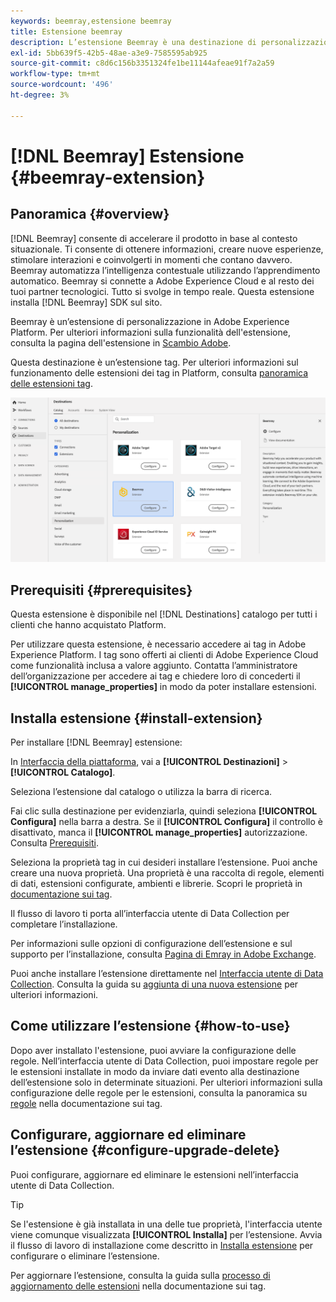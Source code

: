 ```yaml
---
keywords: beemray,estensione beemray
title: Estensione beemray
description: L’estensione Beemray è una destinazione di personalizzazione in Adobe Experience Platform. Per ulteriori informazioni sulla funzionalità dell’estensione, consulta la pagina dell’estensione in Adobe Exchange.
exl-id: 5bb639f5-42b5-48ae-a3e9-7585595ab925
source-git-commit: c8d6c156b3351324fe1be11144afeae91f7a2a59
workflow-type: tm+mt
source-wordcount: '496'
ht-degree: 3%

---
```


# [!DNL Beemray] Estensione {#beemray-extension}

## Panoramica {#overview}

[!DNL Beemray] consente di accelerare il prodotto in base al contesto situazionale. Ti consente di ottenere informazioni, creare nuove esperienze, stimolare interazioni e coinvolgerti in momenti che contano davvero. Beemray automatizza l’intelligenza contestuale utilizzando l’apprendimento automatico. Beemray si connette a Adobe Experience Cloud e al resto dei tuoi partner tecnologici. Tutto si svolge in tempo reale. Questa estensione installa [!DNL Beemray] SDK sul sito.

Beemray è un’estensione di personalizzazione in Adobe Experience Platform. Per ulteriori informazioni sulla funzionalità dell&#39;estensione, consulta la pagina dell&#39;estensione in [Scambio Adobe](https://exchange.adobe.com/experiencecloud.details.101063.beemray-human-context.html).

Questa destinazione è un’estensione tag. Per ulteriori informazioni sul funzionamento delle estensioni dei tag in Platform, consulta [panoramica delle estensioni tag](../launch-extensions/overview.md).

![Estensione beemray](../../assets/catalog/personalization/beemray/catalog.png)

## Prerequisiti {#prerequisites}

Questa estensione è disponibile nel [!DNL Destinations] catalogo per tutti i clienti che hanno acquistato Platform.

Per utilizzare questa estensione, è necessario accedere ai tag in Adobe Experience Platform. I tag sono offerti ai clienti di Adobe Experience Cloud come funzionalità inclusa a valore aggiunto. Contatta l’amministratore dell’organizzazione per accedere ai tag e chiedere loro di concederti il **[!UICONTROL manage_properties]** in modo da poter installare estensioni.

## Installa estensione {#install-extension}

Per installare [!DNL Beemray] estensione:

In [Interfaccia della piattaforma](https://platform.adobe.com/), vai a **[!UICONTROL Destinazioni]** > **[!UICONTROL Catalogo]**.

Seleziona l’estensione dal catalogo o utilizza la barra di ricerca.

Fai clic sulla destinazione per evidenziarla, quindi seleziona **[!UICONTROL Configura]** nella barra a destra. Se il **[!UICONTROL Configura]** il controllo è disattivato, manca il **[!UICONTROL manage_properties]** autorizzazione. Consulta [Prerequisiti](#prerequisites).

Seleziona la proprietà tag in cui desideri installare l’estensione. Puoi anche creare una nuova proprietà. Una proprietà è una raccolta di regole, elementi di dati, estensioni configurate, ambienti e librerie. Scopri le proprietà in [documentazione sui tag](../../../tags/ui/administration/companies-and-properties.md).

Il flusso di lavoro ti porta all’interfaccia utente di Data Collection per completare l’installazione.

Per informazioni sulle opzioni di configurazione dell’estensione e sul supporto per l’installazione, consulta [Pagina di Emray in Adobe Exchange](https://exchange.adobe.com/experiencecloud.details.101063.beemray-human-context.html).

Puoi anche installare l’estensione direttamente nel [Interfaccia utente di Data Collection](https://experience.adobe.com/#/data-collection/). Consulta la guida su [aggiunta di una nuova estensione](../../../tags/ui/managing-resources/extensions/overview.md#add-a-new-extension) per ulteriori informazioni.

## Come utilizzare l’estensione {#how-to-use}

Dopo aver installato l&#39;estensione, puoi avviare la configurazione delle regole. Nell’interfaccia utente di Data Collection, puoi impostare regole per le estensioni installate in modo da inviare dati evento alla destinazione dell’estensione solo in determinate situazioni. Per ulteriori informazioni sulla configurazione delle regole per le estensioni, consulta la panoramica su [regole](../../../tags/ui/managing-resources/rules.md) nella documentazione sui tag.

## Configurare, aggiornare ed eliminare l’estensione {#configure-upgrade-delete}

Puoi configurare, aggiornare ed eliminare le estensioni nell’interfaccia utente di Data Collection.

>[!TIP]
>
>Se l&#39;estensione è già installata in una delle tue proprietà, l&#39;interfaccia utente viene comunque visualizzata **[!UICONTROL Installa]** per l’estensione. Avvia il flusso di lavoro di installazione come descritto in [Installa estensione](#install-extension) per configurare o eliminare l’estensione.

Per aggiornare l’estensione, consulta la guida sulla [processo di aggiornamento delle estensioni](../../../tags/ui/managing-resources/extensions/extension-upgrade.md) nella documentazione sui tag.

